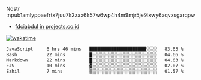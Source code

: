 Nostr :npub1amlyppaefrtx7juu7k2zax6k57w6wp4h4m9mjr5je9lxwy6aqvxsgarqpw


- [fdciabdul in projects.co.id](https://projects.co.id/public/browse_users/view/496e26/fdciabdul)



[![wakatime](https://wakatime.com/badge/user/87646243-158a-4241-a3cb-668e1fa2dbb8.svg)](https://wakatime.com/@87646243-158a-4241-a3cb-668e1fa2dbb8)
<!--START_SECTION:waka-->

```txt
JavaScript     6 hrs 46 mins   █████████████████████░░░░   83.63 %
Bash           22 mins         █░░░░░░░░░░░░░░░░░░░░░░░░   04.66 %
Markdown       22 mins         █░░░░░░░░░░░░░░░░░░░░░░░░   04.63 %
EJS            10 mins         ▓░░░░░░░░░░░░░░░░░░░░░░░░   02.07 %
Ezhil          7 mins          ▒░░░░░░░░░░░░░░░░░░░░░░░░   01.57 %
```

<!--END_SECTION:waka-->
